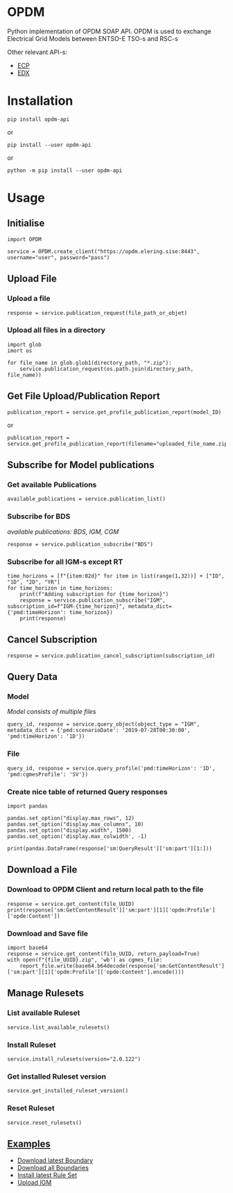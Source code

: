 # OPDM
Python implementation of OPDM SOAP API. OPDM is used to exchange Electrical Grid Models between ENTSO-E TSO-s and RSC-s

Other relevant API-s:
 - [ECP](https://github.com/Haigutus/ECP)
 - [EDX](https://github.com/Haigutus/EDX)

# Installation

    pip install opdm-api

or

    pip install --user opdm-api

or 

    python -m pip install --user opdm-api


# Usage

## Initialise
    import OPDM

    service = OPDM.create_client("https://opdm.elering.sise:8443", username="user", password="pass")

## Upload File
### Upload a file
    response = service.publication_request(file_path_or_objet)

### Upload all files in a directory
    import glob
    imort os
    
    for file_name in glob.glob1(directory_path, "*.zip"):
        service.publication_request(os.path.join(directory_path, file_name))
    
## Get File Upload/Publication Report
    publication_report = service.get_profile_publication_report(model_ID)
    
or

    publication_report = service.get_profile_publication_report(filename="uploaded_file_name.zip")

## Subscribe for Model publications
### Get available Publications
    available_publications = service.publication_list()

### Subscribe for BDS
*available publications: BDS, IGM, CGM*

    response = service.publication_subscribe("BDS")
    
### Subscribe for all IGM-s except RT

    time_horizons = [f"{item:02d}" for item in list(range(1,32))] + ["ID", "1D", "2D", "YR"]
    for time_horizon in time_horizons:
        print(f"Adding subscription for {time_horizon}")
        response = service.publication_subscribe("IGM", subscription_id=f"IGM-{time_horizon}", metadata_dict={'pmd:timeHorizon': time_horizon})
        print(response)
    
## Cancel Subscription
    response = service.publication_cancel_subscription(subscription_id)
    
## Query Data
### Model
*Model consists of multiple files*

    query_id, response = service.query_object(object_type = "IGM", metadata_dict = {'pmd:scenarioDate': '2019-07-28T00:30:00', 'pmd:timeHorizon': '1D'})

### File

    query_id, response = service.query_profile('pmd:timeHorizon': '1D', 'pmd:cgmesProfile': 'SV'})
    
### Create nice table of returned Query responses

    import pandas
    
    pandas.set_option("display.max_rows", 12)
    pandas.set_option("display.max_columns", 10)
    pandas.set_option("display.width", 1500)
    pandas.set_option('display.max_colwidth', -1)

    print(pandas.DataFrame(response['sm:QueryResult']['sm:part'][1:]))
    

## Download a File
### Download to OPDM Client and return local path to the file
    response = service.get_content(file_UUID)
    print(response['sm:GetContentResult']['sm:part'][1]['opdm:Profile']['opde:Content'])
    
### Download and Save file
    import base64
    response = service.get_content(file_UUID, return_payload=True)
    with open(f"{file_UUID}.zip", 'wb') as cgmes_file:
        report_file.write(base64.b64decode(response['sm:GetContentResult']['sm:part'][1]['opdm:Profile']['opde:Content'].encode()))
        
## Manage Rulesets

### List available Ruleset
    service.list_available_rulesets()
    
### Install Ruleset
    service.install_rulesets(version="2.0.122")
    
### Get installed Ruleset version
    service.get_installed_ruleset_version()
    
### Reset Ruleset
    service.reset_rulesets()

    
## [Examples](https://github.com/Haigutus/OPDM/tree/main/examples)
 - [Download latest Boundary](https://github.com/Haigutus/OPDM/blob/main/examples/download_latest_BDS.py)
 - [Download all Boundaries](https://github.com/Haigutus/OPDM/blob/main/examples/download_all_BDS.py)
 - [Install latest Rule Set](https://github.com/Haigutus/OPDM/blob/main/examples/install_latest_RSL.py)
 - [Upload IGM](https://github.com/Haigutus/OPDM/blob/main/examples/upload_IGMs.py)
    
        

    
    
